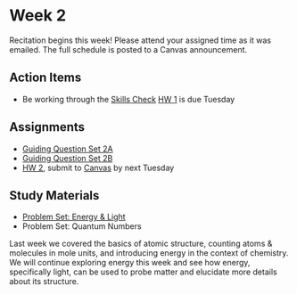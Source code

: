 # Week 2

Recitation begins this week!  Please attend your assigned time as it was emailed.  The full schedule is posted to a Canvas announcement.


## Action Items
- Be working through the [Skills Check](https://courses.ed.science.psu.edu/chem110/skills-check.md)
[HW 1](https://genchem.science.psu.edu/homework-1-houck) is due Tuesday


## Assignments
 
- [Guiding Question Set 2A](https://psu.instructure.com/courses/1866869/assignments/9387704) 
- [Guiding Question Set 2B](https://psu.instructure.com/courses/1866869/assignments/9387699)
- [HW 2](https://genchem.science.psu.edu/homework-2-houck), submit to [Canvas](https://psu.instructure.com/courses/1866869/modules) by next Tuesday

## Study Materials
- [Problem Set: Energy & Light](https://media.ed.science.psu.edu/sites/media/ed/files/documents/4_problem_set_energylight.pdf)
- Problem Set: Quantum Numbers


Last week we covered the basics of atomic structure, counting atoms & molecules in mole units, and introducing energy in the context of chemistry.  We will continue exploring energy this week and see how energy, specifically light, can be used to probe matter and elucidate more details about its structure.

